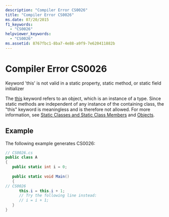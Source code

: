 ```yaml
---
description: "Compiler Error CS0026"
title: "Compiler Error CS0026"
ms.date: 07/20/2015
f1_keywords: 
  - "CS0026"
helpviewer_keywords: 
  - "CS0026"
ms.assetid: 8767fbc1-8ba7-4e88-a9f9-7e620411882b
---
```

# Compiler Error CS0026
Keyword 'this' is not valid in a static property, static method, or static field initializer  
  
 The [this](../language-reference/keywords/this.md) keyword refers to an object, which is an instance of a type. Since static methods are independent of any instance of the containing class, the "this" keyword is meaningless and is therefore not allowed. For more information, see [Static Classes and Static Class Members](../programming-guide/classes-and-structs/static-classes-and-static-class-members.md) and [Objects](../programming-guide/classes-and-structs/objects.md).  
  
## Example  
 The following example generates CS0026:  
  
```csharp  
// CS0026.cs  
public class A  
{  
   public static int i = 0;  
  
   public static void Main()  
   {  
// CS0026  
      this.i = this.i + 1;
      // Try the following line instead:  
      // i = i + 1;  
   }  
}  
```
